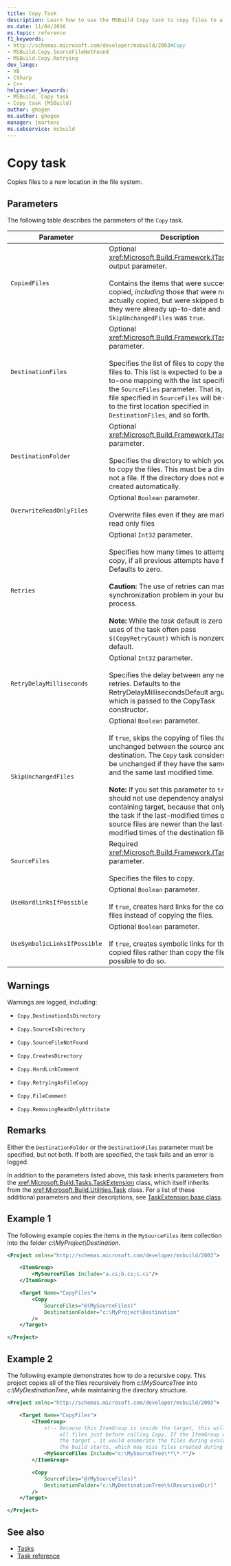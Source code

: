 ```yaml
---
title: Copy Task
description: Learn how to use the MSBuild Copy task to copy files to a new file or folder location in the file system.
ms.date: 11/04/2016
ms.topic: reference
f1_keywords:
- http://schemas.microsoft.com/developer/msbuild/2003#Copy
- MSBuild.Copy.SourceFileNotFound
- MSBuild.Copy.Retrying
dev_langs:
- VB
- CSharp
- C++
helpviewer_keywords:
- MSBuild, Copy task
- Copy task [MSBuild]
author: ghogen
ms.author: ghogen
manager: jmartens
ms.subservice: msbuild
---
```

# Copy task

Copies files to a new location in the file system.

## Parameters

The following table describes the parameters of the `Copy` task.

|Parameter|Description|
|---------------|-----------------|
|`CopiedFiles`|Optional <xref:Microsoft.Build.Framework.ITaskItem>`[]` output parameter.<br /><br /> Contains the items that were successfully copied, *including* those that were not actually copied, but were skipped because they were already up-to-date and `SkipUnchangedFiles` was `true`.|
|`DestinationFiles`|Optional <xref:Microsoft.Build.Framework.ITaskItem>`[]` parameter.<br /><br /> Specifies the list of files to copy the source files to. This list is expected to be a one-to-one mapping with the list specified in the `SourceFiles` parameter. That is, the first file specified in `SourceFiles` will be copied to the first location specified in `DestinationFiles`, and so forth.|
|`DestinationFolder`|Optional <xref:Microsoft.Build.Framework.ITaskItem> parameter.<br /><br /> Specifies the directory to which you want to copy the files. This must be a directory, not a file. If the directory does not exist, it is created automatically.|
|`OverwriteReadOnlyFiles`|Optional `Boolean` parameter.<br /><br /> Overwrite files even if they are marked as read only files|
|`Retries`|Optional `Int32` parameter.<br /><br /> Specifies how many times to attempt to copy, if all previous attempts have failed. Defaults to zero.<br /><br /> **Caution:** The use of retries can mask a synchronization problem in your build process.<br /><br /> **Note:** While the *task* default is zero retries, uses of the task often pass `$(CopyRetryCount)` which is nonzero by default.|
|`RetryDelayMilliseconds`|Optional `Int32` parameter.<br /><br /> Specifies the delay between any necessary retries. Defaults to the RetryDelayMillisecondsDefault argument, which is passed to the CopyTask constructor.|
|`SkipUnchangedFiles`|Optional `Boolean` parameter.<br /><br /> If `true`, skips the copying of files that are unchanged between the source and destination. The `Copy` task considers files to be unchanged if they have the same size and the same last modified time. <br /><br /> **Note:**  If you set this parameter to `true`, you should not use dependency analysis on the containing target, because that only runs the task if the last-modified times of the source files are newer than the last-modified times of the destination files.|
|`SourceFiles`|Required <xref:Microsoft.Build.Framework.ITaskItem>`[]` parameter.<br /><br /> Specifies the files to copy.|
|`UseHardlinksIfPossible`|Optional `Boolean` parameter.<br /><br /> If `true`, creates hard links for the copied files instead of copying the files.|
|`UseSymbolicLinksIfPossible`|Optional `Boolean` parameter.<br /><br />If `true`, creates symbolic links for the copied files rather than copy the files, if it's possible to do so.|

## Warnings

Warnings are logged, including:

- `Copy.DestinationIsDirectory`

- `Copy.SourceIsDirectory`

- `Copy.SourceFileNotFound`

- `Copy.CreatesDirectory`

- `Copy.HardLinkComment`

- `Copy.RetryingAsFileCopy`

- `Copy.FileComment`

- `Copy.RemovingReadOnlyAttribute`

## Remarks

Either the `DestinationFolder` or the `DestinationFiles` parameter must be specified, but not both. If both are specified, the task fails and an error is logged.

In addition to the parameters listed above, this task inherits parameters from the <xref:Microsoft.Build.Tasks.TaskExtension> class, which itself inherits from the <xref:Microsoft.Build.Utilities.Task> class. For a list of these additional parameters and their descriptions, see [TaskExtension base class](../msbuild/taskextension-base-class.md).

## Example 1

The following example copies the items in the `MySourceFiles` item collection into the folder *c:\MyProject\Destination*.

```xml
<Project xmlns="http://schemas.microsoft.com/developer/msbuild/2003">

    <ItemGroup>
        <MySourceFiles Include="a.cs;b.cs;c.cs"/>
    </ItemGroup>

    <Target Name="CopyFiles">
        <Copy
            SourceFiles="@(MySourceFiles)"
            DestinationFolder="c:\MyProject\Destination"
        />
    </Target>

</Project>
```

## Example 2

The following example demonstrates how to do a recursive copy. This project copies all of the files recursively from *c:\MySourceTree* into *c:\MyDestinationTree*, while maintaining the directory structure.

```xml
<Project xmlns="http://schemas.microsoft.com/developer/msbuild/2003">

    <Target Name="CopyFiles">
        <ItemGroup>
            <!-- Because this ItemGroup is inside the target, this will enumerate
                 all files just before calling Copy. If the ItemGroup were outside
                 the target , it would enumerate the files during evaluation, before
                 the build starts, which may miss files created during the build. -->
            <MySourceFiles Include="c:\MySourceTree\**\*.*"/>
        </ItemGroup>

        <Copy
            SourceFiles="@(MySourceFiles)"
            DestinationFolder="c:\MyDestinationTree\%(RecursiveDir)"
        />
    </Target>

</Project>
```

## See also

- [Tasks](../msbuild/msbuild-tasks.md)
- [Task reference](../msbuild/msbuild-task-reference.md)
